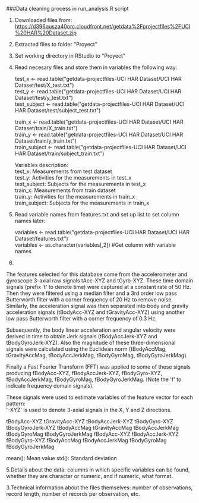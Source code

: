 ###Data cleaning process in run_analysis.R script

1. Downloaded files from: https://d396qusza40orc.cloudfront.net/getdata%2Fprojectfiles%2FUCI%20HAR%20Dataset.zip  
2. Extracted files to folder "Proyect"  
3. Set working directory in RStudio to "Proyect"  
4. Read necesary files and store them in variables the following way:  
    
    test_x <- read.table("getdata-projectfiles-UCI HAR Dataset/UCI HAR Dataset/test/X_test.txt")  
    test_y <- read.table("getdata-projectfiles-UCI HAR Dataset/UCI HAR Dataset/test/y_test.txt")  
    test_subject <- read.table("getdata-projectfiles-UCI HAR Dataset/UCI HAR Dataset/test/subject_test.txt")  

    train_x <- read.table("getdata-projectfiles-UCI HAR Dataset/UCI HAR Dataset/train/X_train.txt")  
    train_y <- read.table("getdata-projectfiles-UCI HAR Dataset/UCI HAR Dataset/train/y_train.txt")  
    train_subject <- read.table("getdata-projectfiles-UCI HAR Dataset/UCI HAR Dataset/train/subject_train.txt")  

    Variables description:  
    test_x: Measurements from test dataset  
    test_y: Activities for the measurements in test_x  
    test_subject: Subjects for the measurements in test_x  
    train_x: Measurements from train dataset  
    train_y: Activities for the measurements in train_x  
    train_subject: Subjects for the measurements in train_x  
  
5. Read variable names from features.txt and set up list to set column names later:  
    
    variables <- read.table("getdata-projectfiles-UCI HAR Dataset/UCI HAR Dataset/features.txt")  
    variables <- as.character(variables[,2]) #Get column with variable names  

6.
The features selected for this database come from the accelerometer and gyroscope 3-axial raw signals tAcc-XYZ and tGyro-XYZ. These time domain signals (prefix 't' to denote time) were captured at a constant rate of 50 Hz. Then they were filtered using a median filter and a 3rd order low pass Butterworth filter with a corner frequency of 20 Hz to remove noise. Similarly, the acceleration signal was then separated into body and gravity acceleration signals (tBodyAcc-XYZ and tGravityAcc-XYZ) using another low pass Butterworth filter with a corner frequency of 0.3 Hz. 

Subsequently, the body linear acceleration and angular velocity were derived in time to obtain Jerk signals (tBodyAccJerk-XYZ and tBodyGyroJerk-XYZ). Also the magnitude of these three-dimensional signals were calculated using the Euclidean norm (tBodyAccMag, tGravityAccMag, tBodyAccJerkMag, tBodyGyroMag, tBodyGyroJerkMag). 

Finally a Fast Fourier Transform (FFT) was applied to some of these signals producing fBodyAcc-XYZ, fBodyAccJerk-XYZ, fBodyGyro-XYZ, fBodyAccJerkMag, fBodyGyroMag, fBodyGyroJerkMag. (Note the 'f' to indicate frequency domain signals). 

These signals were used to estimate variables of the feature vector for each pattern:  
'-XYZ' is used to denote 3-axial signals in the X, Y and Z directions.

tBodyAcc-XYZ
tGravityAcc-XYZ
tBodyAccJerk-XYZ
tBodyGyro-XYZ
tBodyGyroJerk-XYZ
tBodyAccMag
tGravityAccMag
tBodyAccJerkMag
tBodyGyroMag
tBodyGyroJerkMag
fBodyAcc-XYZ
fBodyAccJerk-XYZ
fBodyGyro-XYZ
fBodyAccMag
fBodyAccJerkMag
fBodyGyroMag
fBodyGyroJerkMag

mean(): Mean value
std(): Standard deviation

5.Details about the data: columns in which specific variables can be found, whether they are character or numeric, and if numeric, what format.

3.Technical information about the files themselves: number of observations, record length, number of records per observation, etc.
